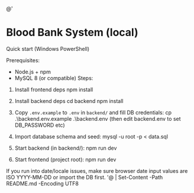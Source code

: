 @'
# Blood Bank System (local)

Quick start (Windows PowerShell)

Prerequisites:
- Node.js + npm
- MySQL 8 (or compatible)
Steps:
1. Install frontend deps
   npm install

2. Install backend deps
   cd backend
   npm install

3. Copy `.env.example` to `.env` in `backend/` and fill DB credentials:
   cp .\backend\.env.example .\backend\.env
   (then edit backend\.env to set DB_PASSWORD etc)

4. Import database schema and seed:
   mysql -u root -p < data.sql

5. Start backend (in backend/):
   npm run dev

6. Start frontend (project root):
   npm run dev

If you run into date/locale issues, make sure browser date input values are ISO YYYY-MM-DD or import the DB first.
'@ | Set-Content -Path README.md -Encoding UTF8